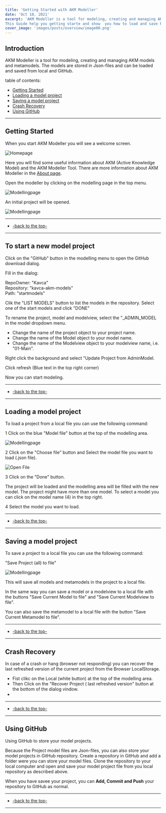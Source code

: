 ```yaml
---
title: 'Getting Started with AKM Modeller'
date: 'Oct 18, 2021'
excerpt: 'AKM Modeller is a tool for modeling, creating and managing AKM models and metamodels. 
This Guide help you getting starte and show  you how to load and save Project with models and metamodels from local Json-files. These files can also be syncronized with a GitHub Repository'
cover_image: 'images/posts/overview/image00.png'
---
```


## Introduction

AKM Modeller is a tool for modeling, creating and managing AKM models and metamodels.
The models are stored in Json-files and can be loaded and saved from local and GitHub.

table of contents:

  - [Getting Started](#getting-started)
  - [Loading a model project](#loading-a-model-project)
  - [Saving a model project](#saving-a-model-project)
  - [Crash Recovery](#crash-recovery)
  - [Using GitHub](#using-github) 
 
---

## Getting Started

When you start AKM Modeller you will see a welcome screen.

![Homepage](/images/posts/overview/image00.png)

Here you will find some useful information about AKM (Active Knowledge Model) and the AKM Modeller Tool.
There are more information about AKM Modeller in the [About page](/about).

Open the modeller by clicking on the modelling page in the top menu.

![Modellingpage](/images/posts/overview/image01.png)

An initial project will be opened. 

![Modellingpage](/images/posts/overview/image02.png)

---

- [-back to the top-](#introduction)
  
---

## To start a new model project

Click on the "GitHub" button in the modelling menu to open the GitHub download dialog.

Fill in the dialog:

RepoOwner: "Kavca"  
Repository: "kavca-akm-models"  
Path: "startmodels"  

Clik the "LIST MODELS" button to list the models in the repository.
Select one of the start models and click "DONE"

To rename the project, model and modelview, select the "_ADMIN_MODEL in the model dropdown menu.

- Change the name of the project object to your project name.
- Change the name of the Model object to your model name.
- Change the name of the Modelview object to your modelview name, i.e. "01-Main".

Right click the background and select "Update Project from AdminModel.

Click refresh (Blue text in the top right corner)

Now you can start modeling.

---  

- [-back to the top-](#introduction)  
  
---

## Loading a model project

To load a project from a local file you can use the following command:

1 Click on the blue "Model file" button at the top of the modelling area. 

![Modellingpage](/images/posts/overview/image03.png)

2 Click on the "Choose file" button and Select the model file you want to load (.json file).

![Open File](/images/posts/overview/image04.png)

3 Click on the "Done" button.

The project will be loaded and the modelling area will be filled with the new model.
The project might have more than one model. To select a model you can click on the model name (4) in the top right.

4 Select the model you want to load.

---
 - [-back to the top-](#introduction)
---

## Saving a model project

To save a project to a local file you can use the following command:

"Save Project (all) to file"

![Modellingpage](/images/posts/overview/image05.png)

This will save all models and metamodels in the project to a local file.

In the same way you can save a model or a modelview to a local file with the buttons "Save Current Model to file" and "Save Current Modelview to file".

You can also save the metamodel to a local file with the button "Save Current Metamodel to file".

---
 - [-back to the top-](#introduction)
---

## Crash Recovery

In case of a crash or hang (browser not responding) you can recover the last refreshed version of the current project from the Browser LocalStorage.

- Fist clikc on the Local (white button) at the top of the modelling area.
- Then Click on the "Recover Project ( last refreshed version" button at the bottom of the dialog vindow.
- 

---
 - [-back to the top-](#introduction)
---

## Using GitHub

Using GitHub to store your model projects.

Because the Project model files are Json-files, you can also store your model projects in GitHub repository.
Create a repository in GitHub and add a folder were you can store your model files.
Clone the repository to your local computer and open and save your model project file from you local repository as described above.

When you have savee your project, you can **Add, Commit and Push** your repository to GitHub as normal.

---
 - [-back to the top-](#introduction)
---